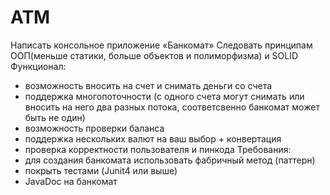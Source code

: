 # ATM

Написать консольное приложение «Банкомат»
Следовать принципам ООП(меньше статики, больше объектов и полиморфизма) и SOLID
Функционал:
 * возможность вносить на счет и снимать деньги со счета
 * поддержка многопоточности (с одного счета могут снимать или вносить на него два разных потока, соответсвенно банкомат может быть не один)
 * возможность проверки баланса
 * поддержка нескольких валют на ваш выбор + конвертация
 * проверка корректности пользователя и пинкода
Требования:
 * для создания банкомата использовать фабричный метод (паттерн)
 * покрыть тестами (Junit4 или выше)
 * JavaDoc на банкомат
